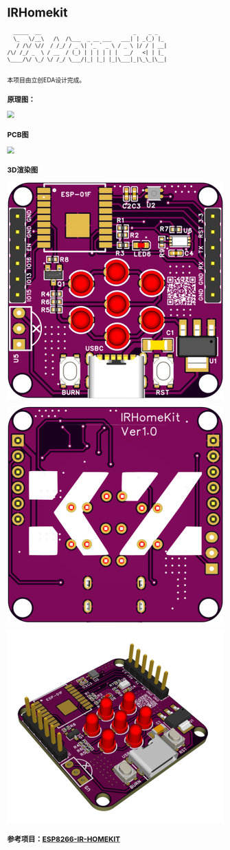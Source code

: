 # IRHomekit
```
  _____  __                              _    _ _   
  \_   \/__\   /\  /\___  _ __ ___   ___| | _(_) |_ 
   / /\/ \//  / /_/ / _ \| '_ ` _ \ / _ \ |/ / | __|
/\/ /_/ _  \ / __  / (_) | | | | | |  __/   <| | |_ 
\____/\/ \_/ \/ /_/ \___/|_| |_| |_|\___|_|\_\_|\__|
                                                    
```
本项目由立创EDA设计完成。

### 原理图：

![](https://s2.loli.net/2022/08/27/m8wvsHUtNz4Zqi5.png)

### PCB图

![](https://s2.loli.net/2022/08/27/3hNGzOUtpQVPBy4.png)

### 3D渲染图

![](images\Front.png)

![](images/Reverse.png)

![](images/3d.png)

### 参考项目：[ESP8266-IR-HOMEKIT](https://github.com/Mixiaoxiao/ESP8266-IR-HOMEKIT)




